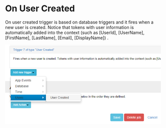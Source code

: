 # On User Created

On user created trigger is based on database triggers and it fires when a new user is created. Notice that tokens with user information is automatically added into the context (such as [UserId], [UserName], [FirstName], [LastName], [Email], [DisplayName]) .

![](../assets/user-created-trigger.png)